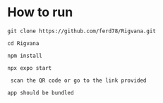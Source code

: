 # How to run

``` git clone https://github.com/ferd78/Rigvana.git ```

``` cd Rigvana ```

``` npm install ```

``` npx expo start ```

``` scan the QR code or go to the link provided```

```app should be bundled```
